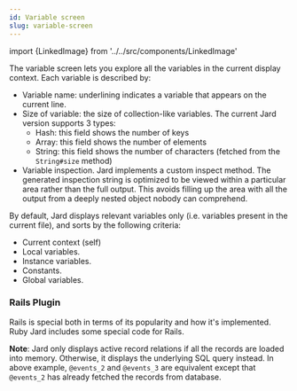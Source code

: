 ```yaml
---
id: Variable screen
slug: variable-screen
---
```


import {LinkedImage} from '../../src/components/LinkedImage'

<LinkedImage link="/img/guides/variable-screen-1.png" alt="Variable screen"/>

The variable screen lets you explore all the variables in the current display context. Each variable is described by:

- Variable name: underlining indicates a variable that appears on the current line.
- Size of variable: the size of collection-like variables. The current Jard version supports 3 types:
  - Hash: this field shows the number of keys
  - Array: this field shows the number of elements
  - String: this field shows the number of characters (fetched from the `String#size` method)
- Variable inspection. Jard implements a custom inspect method. The generated inspection string is optimized to be viewed within a particular area rather than the full output. This avoids filling up the area with all the output from a deeply nested object nobody can comprehend.

By default, Jard displays relevant variables only (i.e. variables present in the current file), and sorts by the following criteria:

- Current context (self)
- Local variables.
- Instance variables.
- Constants.
- Global variables.

### Rails Plugin

Rails is special both in terms of its popularity and how it's implemented. Ruby Jard includes some special code for Rails.

<LinkedImage link="/img/guides/variable-screen-2.png" alt="Variable screen"/>

**Note**: Jard only displays active record relations if all the records are loaded into memory. Otherwise, it displays the underlying SQL query instead. In above example, `@events_2` and `@events_3` are equivalent except that `@events_2` has already fetched the records from database.
